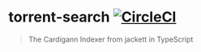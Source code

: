 # torrent-search [![CircleCI](https://circleci.com/gh/TypeCtrl/torrent-search.svg?style=svg)](https://circleci.com/gh/TypeCtrl/torrent-search)

> The Cardigann Indexer from jackett in TypeScript
